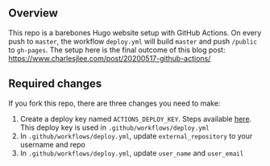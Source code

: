 ## Overview
This repo is a barebones Hugo website setup with GitHub Actions. On every push to `master`, the workflow `deploy.yml` will build `master` and push `/public` to `gh-pages`. The setup here is the final outcome of this blog post:
https://www.charlesjlee.com/post/20200517-github-actions/

## Required changes
If you fork this repo, there are three changes you need to make:
1. Create a deploy key named `ACTIONS_DEPLOY_KEY`. Steps available [here](https://www.charlesjlee.com/post/20200517-github-actions/#3-use-github-actions-to-deploy). This deploy key is used in `.github/workflows/deploy.yml`
2. In `.github/workflows/deploy.yml`, update `external_repository` to your username and repo
3. In `.github/workflows/deploy.yml`, update `user_name` and `user_email`